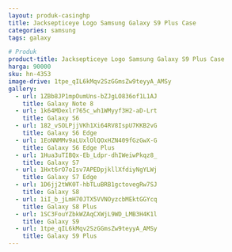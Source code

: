 ```yaml
---
layout: produk-casinghp
title: Jacksepticeye Logo Samsung Galaxy S9 Plus Case
categories: samsung
tags: galaxy

# Produk
product-title: Jacksepticeye Logo Samsung Galaxy S9 Plus Case
harga: 90000
sku: hn-4353
image-drive: 1tpe_qIL6kMqv2SzGGmsZw9teyyA_AMSy
gallery:
  - url: 1ZBb8JP1mpOumUns-bZJgLO836of1L1AJ
    title: Galaxy Note 8
  - url: 1k64MDexlr765c_wh1WMyyf3H2-aD-Lrt
    title: Galaxy S6
  - url: 182_vSOLPjjVKh1Xi64RV8IspU7KKB2vG
    title: Galaxy S6 Edge
  - url: 1EoNNMMv9aLUxlOlQOxHZN409fGzGwX-G
    title: Galaxy S6 Edge Plus
  - url: 1Hua3uTIBQx-Eb_Ldpr-dhIWeiwPkqz8_
    title: Galaxy S7
  - url: 1Hxt6rO7oIsv7APEDpjkllXfdiyNgYLWj
    title: Galaxy S7 Edge
  - url: 1D6jj2tWK0T-hbTLuBRB1gctovegRw7SJ
    title: Galaxy S8
  - url: 1iI_b_jLmH70JTX5VVNOyzcbMEktGGYcq
    title: Galaxy S8 Plus
  - url: 1SC3FouYZbkWZAqCXWjL9WD_LMB3H4K1l
    title: Galaxy S9
  - url: 1tpe_qIL6kMqv2SzGGmsZw9teyyA_AMSy
    title: Galaxy S9 Plus
---
```


